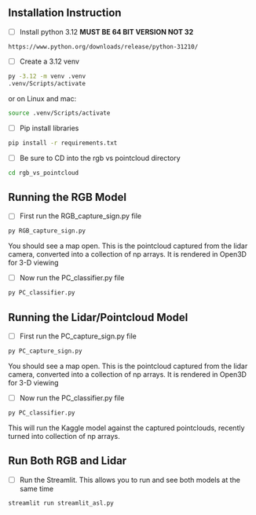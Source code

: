 ## Installation Instruction
- [ ] Install python 3.12  **MUST BE 64 BIT VERSION NOT 32**
```
https://www.python.org/downloads/release/python-31210/
```
- [ ] Create a 3.12 venv
```bash
py -3.12 -m venv .venv
.venv/Scripts/activate
```
or on Linux and mac:
```bash
source .venv/Scripts/activate
```

- [ ] Pip install libraries
```bash
pip install -r requirements.txt
```

- [ ] Be sure to CD into the rgb vs pointcloud directory
```bash 
cd rgb_vs_pointcloud
```



## Running the RGB Model
- [ ] First run the RGB_capture_sign.py file
```bash
py RGB_capture_sign.py
```
You should see a map open. This is the pointcloud captured from the lidar camera, converted into a collection of np arrays. It is rendered in Open3D for 3-D viewing
- [ ] Now run the PC_classifier.py file
```bash
py PC_classifier.py
```



## Running the Lidar/Pointcloud Model
- [ ] First run the PC_capture_sign.py file
```bash
py PC_capture_sign.py
```
You should see a map open. This is the pointcloud captured from the lidar camera, converted into a collection of np arrays. It is rendered in Open3D for 3-D viewing
- [ ] Now run the PC_classifier.py file
```bash
py PC_classifier.py
```
This will run the Kaggle model against the captured pointclouds, recently turned into collection of np arrays. 




## Run Both RGB and Lidar
- [ ] Run the  Streamlit. This allows you to run and see both models at the same time
```bash
streamlit run streamlit_asl.py
```




